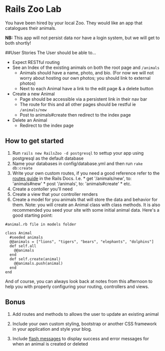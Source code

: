 # Rails Zoo Lab

You have been hired by your local Zoo. They would like an app that catalogues their animals.


**NB:** This app will not persist data nor have a login system, but we will get to both shortly!

##User Stories
The User should be able to...

* Expect RESTful routing
* See an Index of the existing animals on both the root page and `/animals`
	* Animals should have a name, photo, and bio. (For now we will not worry about hosting our own photos; you should link to external photos)
	* Next to each Animal have a link to the edit page & a delete button
* Create a new Animal
	* Page should be accessible via a persistent link in their nav bar
	* The route for this and all other pages should be restful ie `/animals/new`
	* Post to animals#create then redirect to the index page
* Delete an Animal
  * Redirect to the index page


## How to get started

1. Run `rails new RailsZoo -d postgresql` to settup your app using postgresql as the default database
2. Name your databases in config/database.yml and then run `rake db:create`
3. Write your own custom routes, if you need a good reference refer to the [routes guide](http://guides.rubyonrails.org/routing.html#crud-verbs-and-actions) in the Rails Docs. I.e.
		* get '/animals/new', to: 'animals#new'
		* post '/animals', to: 'animals#create'
		* etc.
4. Create a contoller you'll need
5. Create a view that your controller renders
6. Create a model for you animals that will store the data and behavior for them. Note: you will create an Animal class with class methods. It is also recommended you seed your site with some initial animal data. Here's a good starting point:

```
#animal.rb file in models folder

class Animal
  #seeded animals
  @@animals = ["lions", "tigers", "bears", "elephants", "dolphins"]
  def self.all
    @@animals
  end
  def self.create(animal)
    @@animals.push(animal)
  end
end

```


And of course, you can always look back at notes from this afternoon to help you with properly configuring your routing, controllers and views.


## Bonus

1. Add routes and methods to allows the user to update an existing animal

2. Include your own custom styling, bootstrap or another CSS framework in your application and style your blog.

3. Include [flash messages](http://guides.rubyonrails.org/action_controller_overview.html#the-flash) to display success and error messages for when an animal is created or deleted



